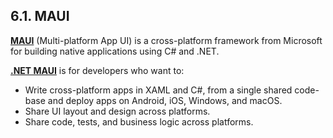 ## 6.1. MAUI

[__MAUI__](https://www.guru99.com/c-sharp-windows-forms-application.html) (Multi-platform App UI) is a cross-platform framework from Microsoft for building native applications using C# and .NET. 

[__.NET MAUI__](https://learn.microsoft.com/ro-ro/dotnet/maui/what-is-maui?view=net-maui-9.0) is for developers who want to:
* Write cross-platform apps in XAML and C#, from a single shared code-base and deploy apps on Android, iOS, Windows, and macOS.
* Share UI layout and design across platforms.
* Share code, tests, and business logic across platforms.
